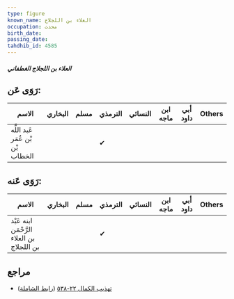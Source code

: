 ```yaml
---
type: figure
known_name: العلاء بن اللجلاج
occupation: محدث
birth_date:
passing_date:
tahdhib_id: 4585
---
```

##### العلاء بن اللجلاج الغطفاني

## رَوَى عَن:
| الاسم                            | البخاري | مسلم | الترمذي | النسائي | ابن ماجه | أبي داود | Others |
| -------------------------------- | ------- | ---- | ------- | ------- | -------- | -------- | ------ |
| عَبد اللَّه بْن عُمَر بْن الخطاب |         |      | ✔       |         |          |          |        |
## رَوَى عَنه:
| الاسم                                      | البخاري | مسلم | الترمذي | النسائي | ابن ماجه | أبي داود | Others |
| ------------------------------------------ | ------- | ---- | ------- | ------- | -------- | -------- | ------ |
| ابنه عَبْد الرَّحْمَن بن العلاء بن اللجلاج |         |      | ✔       |         |          |          |        |
## مراجع
- [تهذيب الكمال ٢٢-٥٣٨](obsidian://open?vault=Tahdhib-al-Kamal&file=Figures/٤٥٨٥-العلاء%20بن%20اللجلاج%20الغطفاني) ([رابط الشاملة](https://shamela.ws/book/3722/11791))